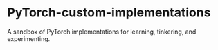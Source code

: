 # PyTorch-custom-implementations
A sandbox of PyTorch implementations for learning, tinkering, and experimenting.
